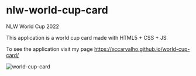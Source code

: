 # nlw-world-cup-card

NLW World Cup 2022

This application is a world cup card made with HTML5 + CSS + JS

To see the application visit my page https://xccarvalho.github.io/world-cup-card/

![world-cup-card](https://user-images.githubusercontent.com/33075561/199662948-7479bd8c-0529-41d8-b96e-cc47d1cfce5e.gif)
